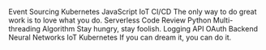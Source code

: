 Event Sourcing Kubernetes JavaScript IoT CI/CD The only way to do great work is to love what you do.
Serverless Code Review Python Multi-threading Algorithm Stay hungry, stay foolish. Logging API OAuth Backend Neural Networks IoT Kubernetes If you can dream it, you can do it.

